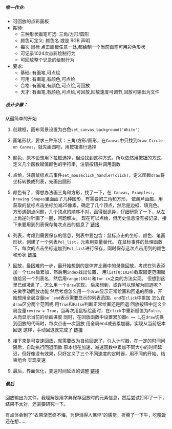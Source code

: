 ##### 唯一作业:

- 可回放的点彩画板
- 期待:
    + 三种形状画笔可选: 三角/方形/圆形
    + 颜色可定义: 颜色名 或是 RGB 声明
    + 每次 鼠标 点击画板任意一处,都绘制一个当前画笔可用彩色形状
    + 可记录1024次点彩绘制行为
    + 可回放整个记录的绘制行为
- 要求:
    + 基础: 有画笔,可点绘
    + 可用: 有画笔,有颜色,可点绘
    + 合格: 有画笔,有颜色,可点绘,可回放
    + 天才: 有画笔,有颜色,可点绘,可回放,回放速度可调节,回放可输出为文件



##### 设计步骤：
从最简单的开始
1. 创建框，画布背景设置为白色`set_canvas_background('White')`
2. 画笔形状，要求三种形状：三角/方形/圆形，在`Canvas`中只找到`Draw Circle on Canvas`，就先画园吧，用按钮进行选择
3. 颜色，原本设想用下拉框选择，但没找到这种方式，所以依然用按钮的方式，定义几个函数赋值颜色的字符串，注册按钮并调用函数
4. 点绘，注册鼠标点击事件`set_mouseclick_handler(click)`，定义函数`draw`将坐标转换成列表，先画出圆形
5. 颜色有了，得想办法画三角和方形，找了一下，在` Canvas`，`Examples:`，`Drawing Shapes`里面画了几种图形，有需要的三角和方形，
   依葫芦画瓢，用获取的鼠标点击坐标加减25像素，确定了几个顶点，然后是边框、填充色。
   方形遇到点问题，几个顶点的顺序不对，画得很诡异，仔细研究了一下，从左上角逆时针画了一圈，问题解决。
现在可以点绘，但历史信息没有被记录，接下来要用到列表保存每次点击的信息了
[链接](http://www.codeskulptor.org/#user39_OfxcScRKeX_10.py)

6. 列表，考虑到需要保存的信息，列表中要包含：鼠标点击的坐标、颜色、笔画形状，创建了一个列表`Pol_list`，元素用变量替代。
   在鼠标事件的处理函数下，每次的点击坐标追加到`Pol_list`进行保存，同时保存这次点击用到的颜色和形状
[链接](http://www.codeskulptor.org/#user39_OfxcScRKeX_13.py)

7. 回放，最困难的一步，最开始想到的是体育比赛中的录像回放，考虑在列表添加一个`time`做累加，然后用`index`找出位置，
   用`list[0:1024]`截取固定范围赋值给另一个列表名，然后用`range(1024)`和`for in`之类的方法实现。
   但想到这里已经凌乱了，怎么用一个`draw`实现。
   后来想到，或许可以理解为回退呢？先做手动回放功能
   然后考虑怎么用一个`draw`显示正常绘画和回退的图像，开始想用全局变量`be``end`表示需要显示的列表范围，`end`在`click`中累加
   怎么在`draw`区分两个范围呢
   用`True`和`False`判断正常绘画还是回退
   回放按钮中定义全局变量`review = True`，当再次用鼠标绘画时，在`click`中重新赋值为`False`，从而显示当前的绘画进度
   同时，在回放函数中设置累加器`n += 1`,在`draw`切换到回放的代码时，每次点击一次回放
   用全局end减去累加器，实现从当前版本回退
   这样，手动回退就完成了
[链接](http://www.codeskulptor.org/#user39_OfxcScRKeX_15.py)

8. 接下来是可变速回放，就需要改为自动回退了，引入计时器，在一定的时间间隔后，自动执行回退函数
   原本想在加速、减速函数中累加不同大小的时间延迟，但好像没有效果，只好定义了三个不同速度的定时器，用不同的开始、结束组合
   实现变速
9. 最后，界面优化，变速时间延迟的调整
[链接](http://www.codeskulptor.org/#user39_JvJKzy99qpcChyq.py)

##### 最后
回放输出为文件，我理解是用字典保存回放时的元素信息，然后尝试打印了一下，结果不太对，还需要研究一下。

有点体会到了“衣带渐宽终不悔，为伊消得人憔悴”的感觉，折腾了一下午，吃晚饭还在想……

